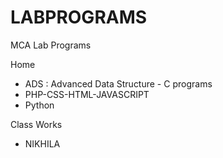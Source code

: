 # LABPROGRAMS

MCA Lab Programs

Home 
- ADS  : Advanced Data Structure - C programs
- PHP-CSS-HTML-JAVASCRIPT
- Python

Class Works
- NIKHILA
